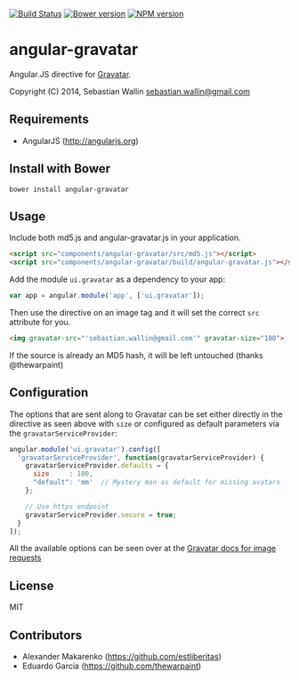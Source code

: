 [![Build Status](https://travis-ci.org/wallin/angular-gravatar.png?branch=master)](https://travis-ci.org/wallin/angular-gravatar)
[![Bower version](https://badge.fury.io/bo/angular-gravatar.png)](http://badge.fury.io/bo/angular-gravatar)
[![NPM version](https://badge.fury.io/js/angular-gravatar.png)](http://badge.fury.io/js/angular-gravatar)

angular-gravatar
==============

Angular.JS directive for [Gravatar](http://www.gravatar.com).

Copyright (C) 2014, Sebastian Wallin <sebastian.wallin@gmail.com>

Requirements
-----

* AngularJS (http://angularjs.org)

Install with Bower
-----

```
bower install angular-gravatar
```

Usage
-----
Include both md5.js and angular-gravatar.js in your application.

```html
<script src="components/angular-gravatar/src/md5.js"></script>
<script src="components/angular-gravatar/build/angular-gravatar.js"></script>
```

Add the module `ui.gravatar` as a dependency to your app:

```js
var app = angular.module('app', ['ui.gravatar']);
```

Then use the directive on an image tag and it will set the correct `src`
attribute for you.

```html
<img gravatar-src="'sebastian.wallin@gmail.com'" gravatar-size="100">
```

If the source is already an MD5 hash, it will be left untouched (thanks @thewarpaint)

Configuration
-----

The options that are sent along to Gravatar can be set either
directly in the directive as seen above with `size` or configured as default
parameters via the `gravatarServiceProvider`:

```js
angular.module('ui.gravatar').config([
  'gravatarServiceProvider', function(gravatarServiceProvider) {
    gravatarServiceProvider.defaults = {
      size     : 100,
      "default": 'mm'  // Mystery man as default for missing avatars
    };

    // Use https endpoint
    gravatarServiceProvider.secure = true;
  }
]);
```

All the available options can be seen over at the [Gravatar docs for image
requests](https://sv.gravatar.com/site/implement/images/)

License
-----

MIT

Contributors
-----
* Alexander Makarenko (https://github.com/estliberitas)
* Eduardo Garcia (https://github.com/thewarpaint)
